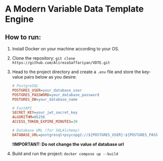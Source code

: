 # A Modern Variable Data Template Engine

## How to run:

1. Install Docker on your machine according to your OS.

2. Clone the repository: `git clone https://github.com/AlirezaSaffariyan/VDTE.git`

3. Head to the project directory and create a `.env` file and store the key-value pairs below as you desire:

   ```ini
   # PostgreSQL
   POSTGRES_USER=your_database_user
   POSTGRES_PASSWORD=your_database_password
   POSTGRES_DB=your_database_name

   # FastAPI
   SECRET_KEY=your_jwt_secret_key
   ALGORITHM=HS256
   ACCESS_TOKEN_EXPIRE_MINUTES=30

   # Database URL (for SQLAlchemy)
   DATABASE_URL=postgresql+psycopg2://${POSTGRES_USER}:${POSTGRES_PASSWORD}@db:5432/${POSTGRES_DB}
   ```

   **!IMPORTANT: Do not change the value of database url**

4. Build and run the project: `docker compose up --build`
